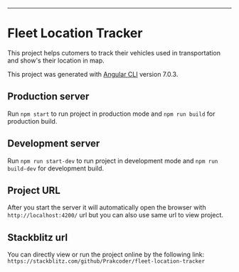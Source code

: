 _________________________
# Fleet Location Tracker

This project helps cutomers to track their vehicles used in transportation and show's their location in map. 

This project was generated with [Angular CLI](https://github.com/angular/angular-cli) version 7.0.3.

## Production server
Run `npm start` to run project in production mode and `npm run build` for production build.

## Development server

Run `npm run start-dev` to run project in development mode and `npm run build-dev` for development build.

## Project URL
After you start the server it will automatically open the browser with `http://localhost:4200/` url but you can also use same url to view project.

## Stackblitz url
You can directly view or run the project online by the following link: 
`https://stackblitz.com/github/Prakcoder/fleet-location-tracker`
